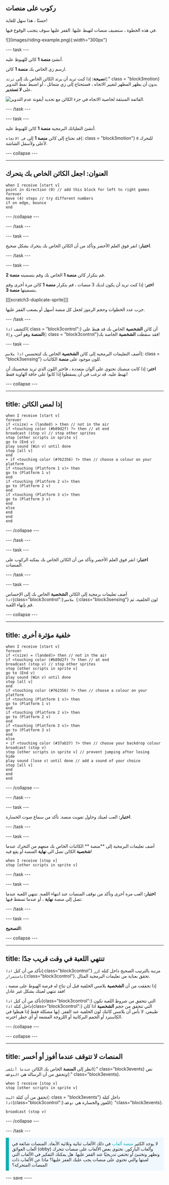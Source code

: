 ## ركوب على منصات

<div style="display: flex; flex-wrap: wrap">
<div style="flex-basis: 200px; flex-grow: 1; margin-right: 15px;">
حسنًا ، هذا سهل للغاية! 

في هذه الخطوة ، ستضيف منصات لتهبط عليها. القفز عليها سوف يتجنب الوقوع فيها. 
</div>
<div>
![](images/riding-example.png){:width="300px"}
</div>
</div>

--- task ---

أنشئ **منصة 1** كائن للهبوط عليه.

ارسم زي الخاص بك **منصة 1** كائن.

**نصيحة:** إذا كنت تريد أن يرتد الكائن الخاص بك إلى `ترتد`{:" class = "block3motion} بدون أن يظهر المظهر لتغيير الاتجاه ، فستحتاج إلى زي متماثل ، أو اضبط نمط التدوير على **لا تستدير**.

![القائمة المنبثقة لخاصية الاتجاه في جزء الكائن مع تحديد أيقونة عدم التدوير.](images/dont-rotate.png)

--- /task ---

--- task ---

أنشئ التعلياتك البرمجية **منصة 1** كائن للهبوط عليه.

قد تحتاج إلى كائن **منصة 1** إلى `في الاتجاه`{: class = "block3motion"} `0` للتحرك لأعلى ولأسفل الشاشة.

--- collapse ---

---
العنوان: اجعل الكائن الخاص بك يتحرك
---

```blocks3
when I receive [start v]
point in direction (0) // add this block for left to right games
forever
move (4) steps // try different numbers
if on edge, bounce
end
```

--- /collapse ---

--- /task ---

--- task ---

**اختبار:** انقر فوق العلم الأخضر وتأكد من أن الكائن الخاص بك يتحرك بشكل صحيح.

--- /task ---

--- task ---

قم بتكرار كائن **منصة 1** الخاص بك وقم بتسميته **منصة 2**.

**اختر:** إذا كنت تريد أن يكون لديك 3 منصات ، قم بتكرار **منصة 1** كائن مرة أخرى وقم بتسميتها **منصة 3**.

[[[scratch3-duplicate-sprite]]]

جرب عدد الخطوات وحجم الرموز لجعل كل منصة أسهل أو يصعب القفز عليها.

--- /task ---

اكتشف `اذا`{ class = "block3control":} أن كائن **الشخصية** الخاص بك قد هبط على **المنصة** وهو آمن، `وإلا`{: class = "block3control"}فقد سقطت **الشخصية** الخاصة بك!

--- task ---

أضف التعليمات البرمجية إلى كائن **الشخصية** الخاص بك لتتحسس `اذا ملامس`{: class = "block3sensing"} للون موجود على **منصة** الكائنات.

**اختر:** إذا كانت منصتك تحتوي على ألوان متعددة ، فاختر اللون الذي تريد شخصيتك أن تهبط عليه. قد ترغب في أن يسقطوا إذا كانوا على حافة الهاوية فقط!

--- collapse ---

---
title: إذا لمس الكائن
---

```blocks3
when I receive [start v]
forever
if <(size) = (landed) > then // not in the air
if <touching color (#b89d2f) ?> then // at end
broadcast (stop v) // stop other sprites
stop [other scripts in sprite v]
go to (End v)
play sound (Win v) until done
stop [all v]
end
+ if <touching color (#762356) ?> then // choose a colour on your platform
if <touching (Platform 1 v)> then
go to (Platform 1 v)
end
if <touching (Platform 2 v)> then
go to (Platform 2 v)
end
if <touching (Platform 3 v)> then
go to (Platform 3 v)
end
else
end
end
end
```

--- /collapse ---

--- /task ---

--- task ---

**اختبار:** انقر فوق العلم الأخضر وتأكد من أن الكائن الخاص بك يمكنه الركوب على المنصات.

--- /task ---

--- task ---

أضف تعليمات برمجية إلى الكائن **الشخصية** الخاص بك إلى الإحساس `اذا`{class="block3control":} `ملامس `{:class="block3sensing"} لون الخلفية، ثم قم بإنهاء اللعبة.

--- collapse ---

---
title: خلفية مؤثرة أخرى
---

```blocks3
when I receive [start v]
forever
if <(size) = (landed)> then // not in the air
if <touching color (#b89d2f) ?> then // at end
broadcast (stop v) // stop other sprites
stop [other scripts in sprite v] 
go to (End v)
play sound (Win v) until done
stop [all v]
end
if <touching color (#762356) ?> then // choose a colour on your platform
if <touching (Platform 1 v)> then
go to (Platform 1 v)
end
if <touching (Platform 2 v)> then
go to (Platform 2 v)
end
if <touching (Platform 3 v)> then
go to (Platform 3 v)
end
else
+ if <touching color (#37ab37) ?> then // choose your backdrop colour
broadcast (stop v)
stop [other scripts in sprite v] // prevent jumping after losing
hide
play sound (lose v) until done // add a sound of your choice
stop [all v]
end
end
end
```

--- /collapse ---

--- /task ---

--- task ---

**اختبار:** العب لعبتك وحاول تفويت منصة. تأكد من سماع صوت الخسارة.

--- /task ---

--- task ---

أضف تعليمات البرمحية إلى **منصة ** الكائنات الخاص بك منعهم من التحرك عندما **شخصية** الكائن تصل الى **نهاية** المنصة أو يقع فيه!

```blocks3
when I receive [stop v]
stop [other scripts in sprite v]
```

--- /task ---

--- task ---

**اختبار:** العب مرة أخرى وتأكد من توقف المنصات عند انتهاء اللعبة. تنتهي اللعبة عندما تصل إلى منصة **نهاية** ، أو عندما تسقط فيها.

--- /task ---

--- task ---

**التصحيح:**

--- collapse ---

---
title: تنتهي اللعبة في وقت قريب جدًا
---

تأكد من أن كتل `اذا`{:class="block3control"} مرتبة بالترتيب الصحيح داخل كتلة `كرر باستمرار`{:class="block3control"}. تحقق بعناية من تعليمات البرمجية المثال.

إذا تحققت من أن **الشخصية** يلامس الخلفية قبل أن تتاح له فرصة الهبوط على منصة ، فقد تنتهي لعبتك بشكل غير عادل!

تأكد من أن كتل `اذا`{class="block3control":} التي تتحقق من شروط اللعبة تكون داخل كتلة `اذا`{class="block3control":} التي تتحقق من حجم **الشخصية** اذا كان طبيعي. لا بأس أن يلامس كائنك لون الخلفية عند القفز. إنها مشكلة فقط إذا هبطوا في الكاسترد أو الحمم البركانية أو اللزوجة المشعة أو أي خطر اخترته.

--- /collapse ---

--- collapse ---

---
title: المنصات لا تتوقف عندما أفوز أو أخسر
---

انظر إلى **المنصة** الخاص بك الكائن `عندما أتلقى`{:" class="block3events}
نص وتحقق من أن الرسالة هي `التوقف`{:" class="block3events}.

```blocks3
when I receive [stop v]
stop [other scripts in sprite v]
```
تحقق من أن كتلة `البث`{: class = "block3events"}
 داخل كتلة `اذا`{class="block3control":} للفوز والخسارة هي `توقف`{: "class="block3events}.

```blocks3
broadcast (stop v)
```

--- /collapse ---

--- /task ---

<p style="border-left: solid; border-width:10px; border-color: #0faeb0; background-color: aliceblue; padding: 10px;">
لا يوجد الكثير <span style="color: #0faeb0">منصة ألعاب</span> في ذلك الألعاب ثنائية وثلاثية الأبعاد. المنصات شائعة في ألعاب العوائق (obby) وألعاب الباركور. تحتوي بعض الألعاب على منصات تتحرك وتظهر وتختبئ أو تختفي تدريجيًا عند القفز عليها. هل يمكنك التفكير في الألعاب التي لعبتها والتي تحتوي على منصات يجب عليك القفز عليها؟ ماذا عن الألعاب ذات المنصات المتحركة؟
</p>

--- save ----
